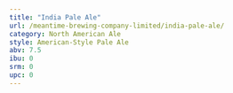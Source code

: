 ```yaml
---
title: "India Pale Ale"
url: /meantime-brewing-company-limited/india-pale-ale/
category: North American Ale
style: American-Style Pale Ale
abv: 7.5
ibu: 0
srm: 0
upc: 0
---
```


